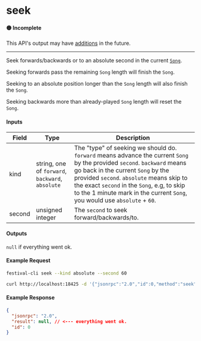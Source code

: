# seek

#### 🟡 Incomplete
This API's output may have [additions](../../api-stability/marker.md) in the future.

---

Seek forwards/backwards or to an absolute second in the current [`Song`](../../common-objects/song.md).

Seeking forwards pass the remaining `Song` length will finish the `Song`.

Seeking to an absolute position longer than the `Song` length will also finish the `Song`.

Seeking backwards more than already-played `Song` length will reset the `Song`.

#### Inputs
| Field  | Type                                             | Description |
|--------|--------------------------------------------------|-------------|
| kind   | string, one of `forward`, `backward`, `absolute` | The "type" of seeking we should do. `forward` means advance the current `Song` by the provided `second`. `backward` means go back in the current `Song` by the provided `second`. `absolute` means skip to the exact `second` in the `Song`, e.g, to skip to the 1 minute mark in the current `Song`, you would use `absolute` + `60`.
| second | unsigned integer                                 | The `second` to seek forward/backwards/to.

#### Outputs
`null` if everything went ok.

#### Example Request
```bash
festival-cli seek --kind absolute --second 60
```
```bash
curl http://localhost:18425 -d '{"jsonrpc":"2.0","id":0,"method":"seek","params":{"kind":"absolute","second":60}}'
```

#### Example Response
```json
{
  "jsonrpc": "2.0",
  "result": null, // <--- everything went ok.
  "id": 0
}
```
